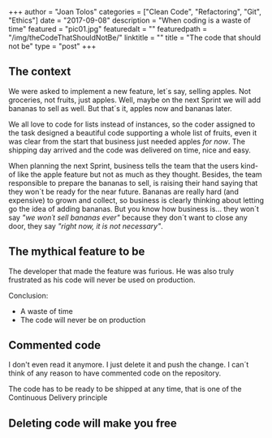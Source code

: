 +++
author = "Joan Tolos"
categories = ["Clean Code", "Refactoring", "Git", "Ethics"]
date = "2017-09-08"
description = "When coding is a waste of time"
featured = "pic01.jpg"
featuredalt = ""
featuredpath = "/img/theCodeThatShouldNotBe/"
linktitle = ""
title = "The code that should not be"
type = "post"
+++


## The context

We were asked to implement a new feature, let´s say, selling apples. Not groceries, not fruits, just apples. Well, maybe on the next Sprint we will add bananas to sell as well. But that´s it, apples now and bananas later.

We all love to code for lists instead of instances, so the coder assigned to the task designed a beautiful code supporting a whole list of fruits, even it was clear from the start that business just needed apples _for now_. The shipping day arrived and the code was delivered on time, nice and easy.

When planning the next Sprint, business tells the team that the users kind-of like the apple feature but not as much as they thought. Besides, the team responsible to prepare the bananas to sell, is raising their hand saying that they won´t be ready for the near future. Bananas are really hard (and expensive) to grown and collect, so business is clearly thinking about letting go the idea of adding bananas. But you know how business is... they won´t say _"we won´t sell bananas ever"_ because they don´t want to close any door, they say _"right now, it is not necessary"_.

## The mythical feature to be

The developer that made the feature was furious. He was also truly frustrated as his code will never be used on production.

Conclusion:
* A waste of time
* The code will never be on production

## Commented code

I don't even read it anymore. I just delete it and push the change. I can´t think of any reason to have commented code on the repository.

The code has to be ready to be shipped at any time, that is one of the Continuous Delivery principle

## Deleting code will make you free
